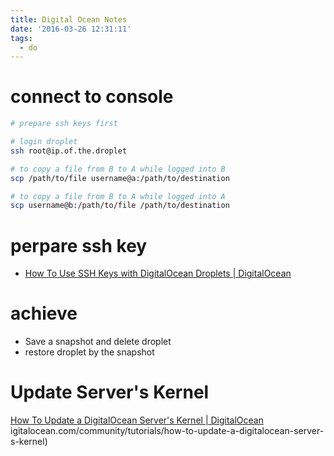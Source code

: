 ```yaml
---
title: Digital Ocean Notes
date: '2016-03-26 12:31:11'
tags:
  - do
---
```


# connect to console

```sh
# prepare ssh keys first

# login droplet
ssh root@ip.of.the.droplet

# to copy a file from B to A while logged into B
scp /path/to/file username@a:/path/to/destination

# to copy a file from B to A while logged into A
scp username@b:/path/to/file /path/to/destination
```

<!-- more -->

 # perpare ssh key

- [How To Use SSH Keys with DigitalOcean Droplets | DigitalOcean](https://www.digitalocean.com/community/tutorials/how-to-use-ssh-keys-with-digitalocean-droplets)

# achieve

- Save a snapshot and delete droplet
- restore droplet by the snapshot

# Update Server's Kernel

[How To Update a DigitalOcean Server's Kernel | DigitalOcean](https://www.digitalocean.com/community/tutorials/how-to-update-a-digitalocean-server-s-kernel) igitalocean.com/community/tutorials/how-to-update-a-digitalocean-server-s-kernel)
